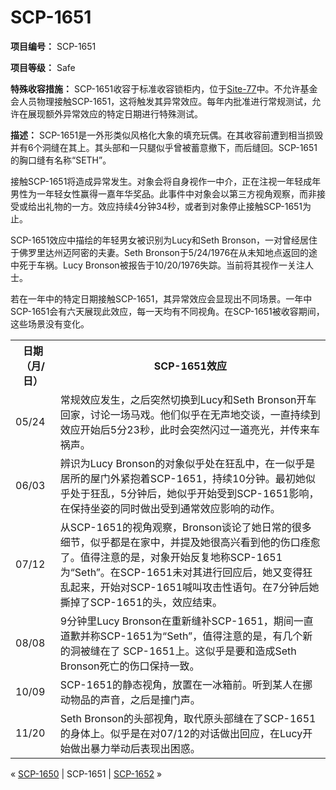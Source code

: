 # SCP-1651
                        


**项目编号：** SCP-1651

**项目等级：** Safe

**特殊收容措施：** SCP-1651收容于标准收容锁柜内，位于[Site-77](/secure-facility-dossier-site-77)中。不允许基金会人员物理接触SCP-1651，这将触发其异常效应。每年内批准进行常规测试，允许在展现额外异常效应的特定日期进行特殊测试。

**描述：** SCP-1651是一外形类似风格化大象的填充玩偶。在其收容前遭到相当损毁并有6个洞缝在其上。其头部和一只腿似乎曾被蓄意撤下，而后缝回。SCP-1651的胸口缝有名称“SETH”。

接触SCP-1651将造成异常发生。对象会将自身视作一中介，正在注视一年轻成年男性为一年轻女性赢得一嘉年华奖品。此事件中对象会以第三方视角观察，而非接受或给出礼物的一方。效应持续4分钟34秒，或者到对象停止接触SCP-1651为止。

SCP-1651效应中描绘的年轻男女被识别为Lucy和Seth Bronson，一对曾经居住于佛罗里达州迈阿密的夫妻。Seth Bronson于5/24/1976在从未知地点返回的途中死于车祸。Lucy Bronson被报告于10/20/1976失踪。当前将其视作一关注人士。

若在一年中的特定日期接触SCP-1651，其异常效应会显现出不同场景。一年中SCP-1651会有六天展现此效应，每一天均有不同视角。在SCP-1651被收容期间，这些场景没有变化。

<table class='wiki-content-table'>
 <tr>
  <th colspan='1' rowspan='1'>&#26085;&#26399;&#65288;&#26376;/&#26085;&#65289;</th>
  <th colspan='1' rowspan='1'>SCP-1651&#25928;&#24212;</th>
 </tr>
 <tr>
  <td colspan='1' rowspan='1'>05/24</td>
  <td colspan='1' rowspan='1'>&#24120;&#35268;&#25928;&#24212;&#21457;&#29983;&#65292;&#20043;&#21518;&#31361;&#28982;&#20999;&#25442;&#21040;Lucy&#21644;Seth Bronson&#24320;&#36710;&#22238;&#23478;&#65292;&#35752;&#35770;&#19968;&#22330;&#39532;&#25103;&#12290;&#20182;&#20204;&#20284;&#20046;&#22312;&#26080;&#22768;&#22320;&#20132;&#35848;&#65292;&#19968;&#30452;&#25345;&#32493;&#21040;&#25928;&#24212;&#24320;&#22987;&#21518;5&#20998;23&#31186;&#65292;&#27492;&#26102;&#20250;&#31361;&#28982;&#38378;&#36807;&#19968;&#36947;&#20142;&#20809;&#65292;&#24182;&#20256;&#26469;&#36710;&#31096;&#22768;&#12290;</td>
 </tr>
 <tr>
  <td colspan='1' rowspan='1'>06/03</td>
  <td colspan='1' rowspan='1'>&#36776;&#35782;&#20026;Lucy Bronson&#30340;&#23545;&#35937;&#20284;&#20046;&#22788;&#22312;&#29378;&#20081;&#20013;&#65292;&#22312;&#19968;&#20284;&#20046;&#26159;&#23621;&#25152;&#30340;&#23627;&#38376;&#22806;&#32039;&#25265;&#30528;SCP-1651&#65292;&#25345;&#32493;10&#20998;&#38047;&#12290;&#26368;&#21021;&#22905;&#20284;&#20046;&#22788;&#20110;&#29378;&#20081;&#65292;5&#20998;&#38047;&#21518;&#65292;&#22905;&#20284;&#20046;&#24320;&#22987;&#21463;&#21040;SCP-1651&#24433;&#21709;&#65292;&#22312;&#20445;&#25345;&#22352;&#23039;&#30340;&#21516;&#26102;&#20570;&#20986;&#21463;&#21040;&#36890;&#24120;&#25928;&#24212;&#24433;&#21709;&#30340;&#21160;&#20316;&#12290;</td>
 </tr>
 <tr>
  <td colspan='1' rowspan='1'>07/12</td>
  <td colspan='1' rowspan='1'>&#20174;SCP-1651&#30340;&#35270;&#35282;&#35266;&#23519;&#65292;Bronson&#35848;&#35770;&#20102;&#22905;&#26085;&#24120;&#30340;&#24456;&#22810;&#32454;&#33410;&#65292;&#20284;&#20046;&#37117;&#26159;&#22312;&#23478;&#20013;&#65292;&#24182;&#25552;&#21450;&#22905;&#24456;&#39640;&#20852;&#30475;&#21040;&#20182;&#30340;&#20260;&#21475;&#30154;&#24840;&#20102;&#12290;&#20540;&#24471;&#27880;&#24847;&#30340;&#26159;&#65292;&#23545;&#35937;&#24320;&#22987;&#21453;&#22797;&#22320;&#31216;SCP-1651&#20026;&#8220;Seth&#8221;&#12290;&#22312;SCP-1651&#26410;&#23545;&#20854;&#36827;&#34892;&#22238;&#24212;&#21518;&#65292;&#22905;&#21448;&#21464;&#24471;&#29378;&#20081;&#36215;&#26469;&#65292;&#24320;&#22987;&#23545;SCP-1651&#21898;&#21483;&#25915;&#20987;&#24615;&#35821;&#21477;&#12290;&#22312;7&#20998;&#38047;&#21518;&#22905;&#25749;&#25481;&#20102;SCP-1651&#30340;&#22836;&#65292;&#25928;&#24212;&#32467;&#26463;&#12290;</td>
 </tr>
 <tr>
  <td colspan='1' rowspan='1'>08/08</td>
  <td colspan='1' rowspan='1'>9&#20998;&#38047;&#37324;Lucy Bronson&#22312;&#37325;&#26032;&#32541;&#34917;SCP-1651&#65292;&#26399;&#38388;&#19968;&#30452;&#36947;&#27465;&#24182;&#31216;SCP-1651&#20026;&#8220;Seth&#8221;&#65292;&#20540;&#24471;&#27880;&#24847;&#30340;&#26159;&#65292;&#26377;&#20960;&#20010;&#26032;&#30340;&#27934;&#34987;&#32541;&#22312;&#20102; SCP-1651&#19978;&#12290;&#36825;&#20284;&#20046;&#26159;&#35201;&#21644;&#36896;&#25104;Seth Bronson&#27515;&#20129;&#30340;&#20260;&#21475;&#20445;&#25345;&#19968;&#33268;&#12290;</td>
 </tr>
 <tr>
  <td colspan='1' rowspan='1'>10/09</td>
  <td colspan='1' rowspan='1'>SCP-1651&#30340;&#38745;&#24577;&#35270;&#35282;&#65292;&#25918;&#32622;&#22312;&#19968;&#20912;&#31665;&#21069;&#12290;&#21548;&#21040;&#26576;&#20154;&#22312;&#25386;&#21160;&#29289;&#21697;&#30340;&#22768;&#38899;&#65292;&#20043;&#21518;&#26159;&#25758;&#38376;&#22768;&#12290;</td>
 </tr>
 <tr>
  <td colspan='1' rowspan='1'>11/20</td>
  <td colspan='1' rowspan='1'>Seth Bronson&#30340;&#22836;&#37096;&#35270;&#35282;&#65292;&#21462;&#20195;&#21407;&#22836;&#37096;&#32541;&#22312;&#20102;SCP-1651&#30340;&#36523;&#20307;&#19978;&#12290;&#20284;&#20046;&#26159;&#22312;&#23545;07/12&#30340;&#23545;&#35805;&#20570;&#20986;&#22238;&#24212;&#65292;&#22312;Lucy&#24320;&#22987;&#20570;&#20986;&#26292;&#21147;&#20030;&#21160;&#21518;&#34920;&#29616;&#20986;&#22256;&#24785;&#12290;</td>
 </tr>
</table>


« <a shape='rect' class='newpage' href='/scp-1650'>SCP-1650</a> | SCP-1651 | <a shape='rect' class='newpage' href='/scp-1652'>SCP-1652</a> »





                    